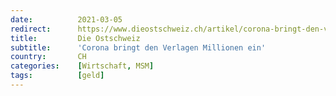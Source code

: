 ```yaml
---
date:          2021-03-05
redirect:      https://www.dieostschweiz.ch/artikel/corona-bringt-den-verlagen-millionen-ein-3nd9xG1
title:         Die Ostschweiz
subtitle:      'Corona bringt den Verlagen Millionen ein'
country:       CH
categories:    [Wirtschaft, MSM]
tags:          [geld]
---
```

